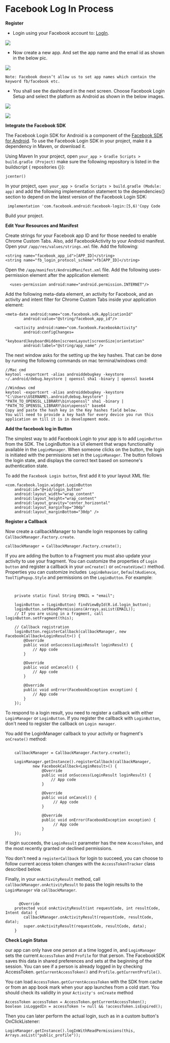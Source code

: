 # Facebook Log In Process
**Register**
- Login using your Facebook account to: [LogIn](]https://developers.facebook.com/apps/).

![](https://cdn.journaldev.com/wp-content/uploads/2018/03/android-login-with-fb-homepage.png)
- Now create a new app. And set the app name and the email id as shown in the below pic.

![](https://cdn.journaldev.com/wp-content/uploads/2018/03/android-login-with-fb-set-app-name.png)

    Note: Facebook doesn’t allow us to set app names which contain the keyword fb/facebook etc.

- You shall see the dashboard in the next screen. Choose Facebook Login Setup and select the platform as Android as shown in the below images.

![](https://cdn.journaldev.com/wp-content/uploads/2018/03/android-login-with-fb-choose-facebook-login.png)


![](https://cdn.journaldev.com/wp-content/uploads/2018/03/android-login-with-fb-choose-platform.png)

**Integrate the Facebook SDK**

The Facebook Login SDK for Android is a component of the [Facebook SDK for Android](https://developers.facebook.com/docs/android/componentsdks). To use the Facebook Login SDK in your project, make it a dependency in Maven, or download it.

Using Maven
In your project, open ```your_app > Gradle Scripts > build.gradle (Project)``` make sure the following repository is listed in the buildscript { repositories {}}:
```
jcenter()
```
In your project, ```open your_app > Gradle Scripts > build.gradle (Module: app)``` and add the following implementation statement to the dependencies{} section to depend on the latest version of the Facebook Login SDK:
```
 implementation 'com.facebook.android:facebook-login:[5,6)'Copy Code
 ```
Build your project.

**Edit Your Resources and Manifest**

Create strings for your Facebook app ID and for those needed to enable Chrome Custom Tabs. Also, add FacebookActivity to your Android manifest.
Open your ```/app/res/values/strings.xml``` file.
Add the following:
```
<string name="facebook_app_id">[APP_ID]</string>
<string name="fb_login_protocol_scheme">fb[APP_ID]</string>
```
Open the ```/app/manifest/AndroidManifest.xml``` file.
Add the following uses-permission element after the application element:
```
  <uses-permission android:name="android.permission.INTERNET"/>
```
Add the following meta-data element, an activity for Facebook, and an activity and intent filter for Chrome Custom Tabs inside your application element:
```
<meta-data android:name="com.facebook.sdk.ApplicationId" 
        android:value="@string/facebook_app_id"/>
    
    <activity android:name="com.facebook.FacebookActivity"
        android:configChanges=
                "keyboard|keyboardHidden|screenLayout|screenSize|orientation"
        android:label="@string/app_name" />
```
The next window asks for the setting up the key hashes. That can be done by running the following commands on mac terminal/windows cmd:

```
//Mac cmd
keytool -exportcert -alias androiddebugkey -keystore ~/.android/debug.keystore | openssl sha1 -binary | openssl base64

//Windows cmd
keytool -exportcert -alias androiddebugkey -keystore "C:\Users\USERNAME\.android\debug.keystore" | "PATH_TO_OPENSSL_LIBRARY\bin\openssl" sha1 -binary | "PATH_TO_OPENSSL_LIBRARY\bin\openssl" base64
Copy and paste the hash key in the Key hashes field below.
You will need to provide a key hash for every device you run this application on till it is in development mode.
```
**Add the facebook log in Button**

The simplest way to add Facebook Login to your app is to add ```LoginButton``` from the SDK. The LoginButton is a UI element that wraps functionality available in the ```LoginManager```. When someone clicks on the button, the login is initiated with the permissions set in the ```LoginManager```. The button follows the login state, and displays the correct text based on someone's authentication state.

To add the ```Facebook Login button```, first add it to your layout XML file:

```
<com.facebook.login.widget.LoginButton
    android:id="@+id/login_button"
    android:layout_width="wrap_content"
    android:layout_height="wrap_content"
    android:layout_gravity="center_horizontal"
    android:layout_marginTop="30dp"
    android:layout_marginBottom="30dp" />
```
**Register a Callback**

Now create a callbackManager to handle login responses by calling ```CallbackManager.Factory.create```.

```
callbackManager = CallbackManager.Factory.create();
```
If you are adding the button to a Fragment you must also update your activity to use your fragment. You can customize the properties of ```Login button``` and register a callback in your ```onCreate()``` or ```onCreateView()``` method. Properties you can customize includes``` LoginBehavior```, ```DefaultAudience```, ```ToolTipPopup.Style``` and permissions on the ```LoginButton```. For example:
```

      
    private static final String EMAIL = "email";
      
    loginButton = (LoginButton) findViewById(R.id.login_button);
    loginButton.setReadPermissions(Arrays.asList(EMAIL));
    // If you are using in a fragment, call loginButton.setFragment(this);    

    // Callback registration
    loginButton.registerCallback(callbackManager, new FacebookCallback<LoginResult>() {
        @Override
        public void onSuccess(LoginResult loginResult) {
            // App code
        }

        @Override
        public void onCancel() {
            // App code
        }

        @Override
        public void onError(FacebookException exception) {
            // App code
        }
    });
```
To respond to a login result, you need to register a callback with either ```LoginManager``` or ```LoginButton```. If you register the callback with ```LoginButton```, don't need to register the callback on ```Login manager```.

You add the LoginManager callback to your activity or fragment's ```onCreate()``` method:

```

    callbackManager = CallbackManager.Factory.create();

    LoginManager.getInstance().registerCallback(callbackManager,
            new FacebookCallback<LoginResult>() {
                @Override
                public void onSuccess(LoginResult loginResult) {
                    // App code
                }

                @Override
                public void onCancel() {
                     // App code
                }

                @Override
                public void onError(FacebookException exception) {
                     // App code   
                }
    });
```
If login succeeds, the ```LoginResult``` parameter has the new ```AccessToken```, and the most recently granted or declined permissions.

You don't need a ```registerCallback``` for login to succeed, you can choose to follow current access token changes with the ```AccessTokenTracker``` class described below.

Finally, in your ```onActivityResult``` method, call ```callbackManager.onActivityResult``` to pass the login results to the ```LoginManager``` via ```callbackManager```.

```

      @Override
    protected void onActivityResult(int requestCode, int resultCode, Intent data) {
        callbackManager.onActivityResult(requestCode, resultCode, data);
        super.onActivityResult(requestCode, resultCode, data);
    }
```
**Check Login Status**

our app can only have one person at a time logged in, and ```LoginManager``` sets the current ```AccessToken``` and ```Profile``` for that person. The FacebookSDK saves this data in shared preferences and sets at the beginning of the session. You can see if a person is already logged in by checking AccessToken.
```getCurrentAccessToken()``` and ```Profile.getCurrentProfile()```.

You can load ```AccessToken.getCurrentAccessToken``` with the SDK from cache or from an app book mark when your app launches from a cold start. You should check its validity in your ```Activity's onCreate``` method
```
AccessToken accessToken = AccessToken.getCurrentAccessToken();
boolean isLoggedIn = accessToken != null && !accessToken.isExpired();
```
Then you can later perform the actual login, such as in a custom button's OnClickListener:
```
LoginManager.getInstance().logInWithReadPermissions(this, Arrays.asList("public_profile"));
```
